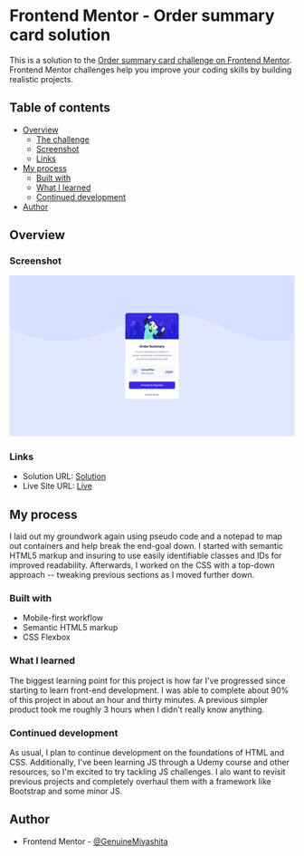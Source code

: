 # Frontend Mentor - Order summary card solution

This is a solution to the [Order summary card challenge on Frontend Mentor](https://www.frontendmentor.io/challenges/order-summary-component-QlPmajDUj). Frontend Mentor challenges help you improve your coding skills by building realistic projects.

## Table of contents

- [Overview](#overview)
  - [The challenge](#the-challenge)
  - [Screenshot](#screenshot)
  - [Links](#links)
- [My process](#my-process)
  - [Built with](#built-with)
  - [What I learned](#what-i-learned)
  - [Continued development](#continued-development)
- [Author](#author)

## Overview

### Screenshot

![](./images/Final-Product.png)

### Links

- Solution URL: [Solution](https://your-solution-url.com)
- Live Site URL: [Live](https://genuinemiyashita.github.io/QR-Code-Component/)

## My process

I laid out my groundwork again using pseudo code and a notepad to map out containers and help break the end-goal down. I started with semantic HTML5 markup and insuring to use easily identifiable classes and IDs for improved readability. Afterwards, I worked on the CSS with a top-down approach -- tweaking previous sections as I moved further down.

### Built with

- Mobile-first workflow
- Semantic HTML5 markup
- CSS Flexbox

### What I learned

The biggest learning point for this project is how far I've progressed since starting to learn front-end development. I was able to complete about 90% of this project in about an hour and thirty minutes. A previous simpler product took me roughly 3 hours when I didn't really know anything.

### Continued development

As usual, I plan to continue development on the foundations of HTML and CSS. Additionally, I've been learning JS through a Udemy course and other resources, so I'm excited to try tackling JS challenges. I alo want to revisit previous projects and completely overhaul them with a framework like Bootstrap and some minor JS.

## Author

- Frontend Mentor - [@GenuineMiyashita](https://www.frontendmentor.io/profile/GenuineMiyashita)
